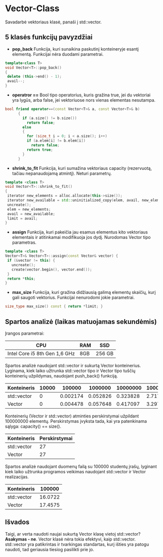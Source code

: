 # Vector-Class

Savadarbė vektoriaus klasė, panaši į std::vector.

## 5 klasės funkcijų pavyzdžiai

 * **pop_back** Funkcija, kuri sunaikina paskutinį konteineryje esantį elementą. Funkcijai nėra duodami parametrai.
 ```c++
 template<class T>
void Vector<T>::pop_back()
{
  delete (this->end() - 1);
  avail--;
}
```
* **operatror ==** Bool tipo operatorius, kuris gražina true, jei du vektoriai yra lygūs, arba false, jei vektoriuose nors vienas elementas nesutampa.
```c++
bool friend operator==(const Vector<T>& a, const Vector<T>& b)
      {
        if (a.size() != b.size())
          return false;
        else
        {
          for (size_t i = 0; i < a.size(); i++)
          if (a.elem[i] != b.elem[i])
            return false;
          return true; 
        }
      }
```
 * **shrink_to_fit** Funkcija, kuri sumažina vektoriaus capacity (rezervuotą, tačiau nepanaudojamą atmintį). Neturi parametrų.
 ```c++
 template <class T>
void Vector<T>::shrink_to_fit()
{
  iterator new_elements = alloc.allocate(this->size());
  iterator new_available = std::uninitialized_copy(elem, avail, new_elements);
  uncreate();
  elem = new_elements;
  avail = new_available;
  limit = avail;
}
```
 * **assign** Funkcija, kuri pakeičia jau esamus elementus kito vektoriaus elementais ir atitinkamai modifikuoja jos dydį. Nurodomas Vector tipo parametras.
 ```c++
 template <class T>
Vector<T>& Vector<T>::assign(const Vector& vector) {
  if (&vector != this) {
    uncreate();
    create(vector.begin(), vector.end());
  }
  return *this;
}
```
 * **max_size** Funkcija, kuri gražina didžiausią galimą elementų skaičių, kurį gali saugoti vektorius. Funkcijai nenurodomi jokie parametrai.
 ```c++
 size_type max_size() const { return *limit; }
 ```
 
 ## Spartos analizė (laikas matuojamas sekundėmis)
 
 Įrangos parametrai:

| CPU  | RAM | SSD |
| ----- | ------|------ |
| Intel Core i5 8th Gen 1,6 GHz | 8GB  | 256 GB |
 
Spartos analizė naudojant std::vector ir sukurtą Vector konteinerius. Lyginama, kiek laiko užtrunka std::vector tipo ir Vector tipo tuščių konteinerių užpildymas, naudojant push_back() funkciją.

 |Konteineris|10000|100000|1000000|10000000|100000000|
 |-----------|-----|------|--------|-------|---------|
 |std::vector|0|0.002174|0.052826|0.323828|2.71736|
 |Vector|0|0.004478|0.057648|0.417097|3.29725|
 
Konteinerių (Vector ir std::vector) atminties perskirstymai užpildant 100000000 elementų. Perskirstymas įvyksta tada, kai yra patenkinama sąlyga: capacity() == size().

 |Konteineris|Perskirstymai|
 |-----------|-------------|
 |std::vector|27|
 |Vector|27|
 
Spartos analizė naudojant duomenų failą su 100000 studentų įrašų, lyginant kiek laiko užtrunka programos veikimas naudojant std::vector ir Vector realizacijas.

 |Konteineris|100000|
 |-----------|------|
 |std::vector|16.0722|
 |Vector|17.4575|
 
 ## Išvados
 
 Taigi, ar verta naudoti naujai sukurtą Vector klasę vietoj std::vector?
 **Asakymas - ne**. Vector klasė nėra tokia efektyvi, kaip std::vector. std::vector yra patikrintas ir tvarkingas standartas, kurį išties yra patogu naudoti, tad geriausia tiesiog pasilikti prie jo.
 

